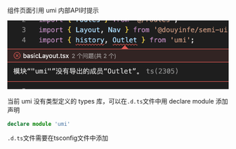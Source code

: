 组件页面引用 umi 内部API时提示

![alt text](./images/types.png)

当前 umi 没有类型定义的 types 库，可以在`.d.ts`文件中用 declare module 添加声明
```ts
declare module 'umi'
```
`.d.ts`文件需要在tsconfig文件中添加